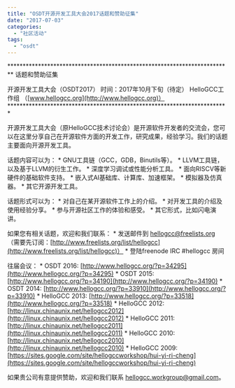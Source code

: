 ```yaml
---
title: "OSDT开源开发工具大会2017话题和赞助征集"
date: "2017-07-03"
categories: 
  - "社区活动"
tags: 
  - "osdt"
---
```


\*\*\*\*\*\*\*\*\*\*\*\*\*\*\*\*\*\*\*\*\*\*\*\*\*\*\*\*\*\*\*\*\*\*\*\*\*\*\*\*\*\*\*\*\*\*\*\*\*\*\*\*\*\*\*\*\*\*\*\*\*\*\*\*\*\*\*\*\*\*\*\*\* 话题和赞助征集

开源开发工具大会（OSDT2017） 时间：2017年10月下旬（待定） HelloGCC工作组 （[www.hellogcc.org](http://www.hellogcc.org)） \*\*\*\*\*\*\*\*\*\*\*\*\*\*\*\*\*\*\*\*\*\*\*\*\*\*\*\*\*\*\*\*\*\*\*\*\*\*\*\*\*\*\*\*\*\*\*\*\*\*\*\*\*\*\*\*\*\*\*\*\*\*\*\*\*\*\*\*\*\*\*\*

开源开发工具大会（原HelloGCC技术讨论会）是开源软件开发者的交流会，您可以在这里分享自己在开源软件方面的开发工作，研究成果，经验学习。我们的话题主要面向开源开发工具。

话题内容可以为： \* GNU工具链（GCC，GDB，Binutils等）。 \* LLVM工具链，以及基于LLVM的衍生工作。 \* 深度学习调试或性能分析工具。 \* 面向RISCV等新硬件的基础软件支持。 \* 嵌入式AI基础库、计算库、加速框架。 \* 模拟器及仿真器。 \* 其它开源开发工具。

话题形式可以为： \* 对自己在某开源软件工作上的介绍。 \* 对开发工具的介绍及使用经验分享。 \* 参与开源社区工作的体验和感受。 \* 其它形式，比如闪电演讲。

如果您有相关话题，欢迎和我们联系： \* 发送邮件到 [hellogcc@freelists.org](mailto:hellogcc@freelists.org) （需要先订阅：[http://www.freelists.org/list/hellogcc](http://www.freelists.org/list/hellogcc)） \* 登陆freenode IRC #hellogcc 房间

往届会议： \* OSDT 2016: [http://www.hellogcc.org/?p=34295](http://www.hellogcc.org/?p=34295) \* OSDT 2015: [http://www.hellogcc.org/?p=34190](http://www.hellogcc.org/?p=34190) \* OSDT 2014: [http://www.hellogcc.org/?p=33910](http://www.hellogcc.org/?p=33910) \* HelloGCC 2013: [http://www.hellogcc.org/?p=33518](http://www.hellogcc.org/?p=33518) \* HelloGCC 2012: [http://linux.chinaunix.net/hellogcc2012](http://linux.chinaunix.net/hellogcc2012) \* HelloGCC 2011: [http://linux.chinaunix.net/hellogcc2011](http://linux.chinaunix.net/hellogcc2011) \* HelloGCC 2010: [http://linux.chinaunix.net/hellogcc2010](http://linux.chinaunix.net/hellogcc2010) \* HelloGCC 2009: [https://sites.google.com/site/hellogccworkshop/hui-yi-ri-cheng](https://sites.google.com/site/hellogccworkshop/hui-yi-ri-cheng)

如果贵公司有意提供赞助，欢迎和我们联系 [hellogcc.workgroup@gmail.com](mailto:hellogcc.workgroup@gmail.com)。
